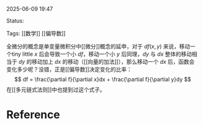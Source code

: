 2025-06-09  19:47

Status:

Tags: [[数学]] [[偏导数]]

全微分的概念是单变量微积分中[[微分]]概念的延申，对于 $df(x,y)$ 来说，移动一个tiny little  $x$ 后会导致一个小 $df$，移动一个小 $y$ 后同理，$dy$ 与 $dx$ 整体的移动相当于 $dy$ 的移动加上 $dx$ 的移动（[[向量的加法]]），那么移动一个 $dx$ 后，函数会变化多少呢？没错，正是[[偏导数]]决定变化的比率：
$$
df = \frac{\partial f}{\partial x}dx + \frac{\partial f}{\partial y}dy
$$
在[[多元链式法则]]中也提到过这个式子。
# Reference

